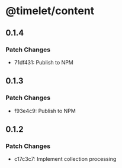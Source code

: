 # @timelet/content

## 0.1.4

### Patch Changes

- 71df431: Publish to NPM

## 0.1.3

### Patch Changes

- f93e4c9: Publish to NPM

## 0.1.2

### Patch Changes

- c17c3c7: Implement collection processing
